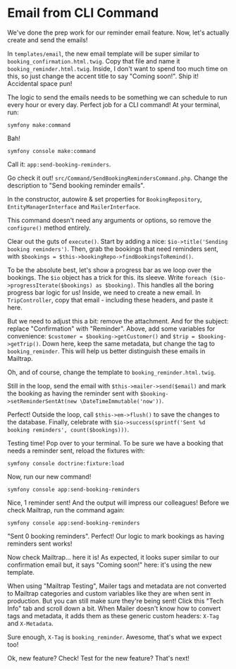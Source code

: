 # Email from CLI Command

We've done the prep work for our reminder email feature. Now, let's actually
create and send the emails!

In `templates/email`, the new email template will be super similar to
`booking_confirmation.html.twig`. Copy that file and name it `booking_reminder.html.twig`.
Inside, I don't want to spend too much time on this, so just change the
accent title to say "Coming soon!". Ship it! Accidental space pun!

The logic to send the emails needs to be something we can schedule to run every hour or
every day. Perfect job for a CLI command! At your terminal, run:

```
symfony make:command
```

Bah!

```terminal
symfony console make:command
```

Call it: `app:send-booking-reminders`.

Go check it out! `src/Command/SendBookingRemindersCommand.php`. Change the description to
"Send booking reminder emails". 

In the constructor, autowire & set properties for `BookingRepository`, `EntityManagerInterface`
and `MailerInterface`.

This command doesn't need any arguments or options, so remove the `configure()`
method entirely.

Clear out the guts of `execute()`. Start by adding a nice:
`$io->title('Sending booking reminders')`. Then, grab the bookings that need
reminders sent, with `$bookings = $this->bookingRepo->findBookingsToRemind()`.

To be the absolute best, let's show a progress bar as we loop over the bookings.
The `$io` object has a  trick for this.
its sleeve. Write `foreach ($io->progressIterate($bookings) as $booking)`. This handles
all the boring progress bar logic for us! Inside, we need to create a new
email. In `TripController`, copy that email - including these headers, and
paste it here.

But we need to adjust this a bit: remove the attachment. And for the subject: replace
"Confirmation" with "Reminder". Above, add some variables for convenience:
`$customer = $booking->getCustomer()` and `$trip = $booking->getTrip()`. Down here,
keep the same metadata, but change the tag to `booking_reminder`. This will
help us better distinguish these emails in Mailtrap.

Oh, and of course, change the template to `booking_reminder.html.twig`.

Still in the loop, send the email with `$this->mailer->send($email)` and mark
the booking as having the reminder sent with
`$booking->setReminderSentAt(new \DateTimeImmutable('now'))`.

Perfect! Outside the loop, call `$this->em->flush()` to save the changes to the database.
Finally, celebrate with
`$io->success(sprintf('Sent %d booking reminders', count($bookings)))`.

Testing time! Pop over to your terminal. To be sure we have a booking that
needs a reminder sent, reload the fixtures with:

```terminal
symfony console doctrine:fixture:load
```

Now, run our new command!

```terminal
symfony console app:send-booking-reminders
```

Nice, 1 reminder sent! And the output will impress our colleagues!
Before we check Mailtrap, run the command again:

```terminal-silent
symfony console app:send-booking-reminders
```

"Sent 0 booking reminders". Perfect! Our logic to mark bookings as having reminders
sent works!

Now check Mailtrap... here it is! As expected, it looks super similar
to our confirmation email but, it says "Coming soon!" here: it's using the new
template.

When using "Mailtrap Testing", Mailer tags and metadata are not converted to Mailtrap
categories and custom variables like they are when sent in production. But you can still
make sure they're being sent! Click this "Tech Info" tab and scroll down a bit.
When Mailer doesn't know how to convert tags and metadata, it adds them as these generic
custom headers: `X-Tag` and `X-Metadata`.

Sure enough, `X-Tag` is `booking_reminder`. Awesome, that's what we expect too!

Ok, new feature? Check! Test for the new feature? That's next!
